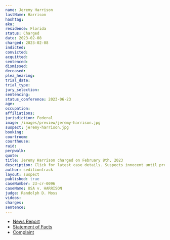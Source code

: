 ```yaml
---
name: Jeremy Harrison
lastName: Harrison
hashtag:
aka:
residence: Florida
status: Charged
date: 2023-02-08
charged: 2023-02-08
indicted:
convicted:
acquitted:
sentenced:
dismissed:
deceased:
plea_hearing:
trial_date:
trial_type:
jury_selection:
sentencing:
status_conference: 2023-06-23
age:
occupation:
affiliations:
jurisdiction: Federal
image: /images/preview/jeremy-harrison.jpg
suspect: jeremy-harrison.jpg
booking:
courtroom:
courthouse:
raid:
perpwalk:
quote:
title: Jeremy Harrison charged on February 8th, 2023
description: Click for latest case details. Suspects innocent until proven guilty.
author: seditiontrack
layout: suspect
published: true
caseNumber: 23-cr-0096
caseName: USA v. HARRISON
judge: Randolph D. Moss
videos:
charges:
sentence:
---
```

- [News Report](https://www.clickorlando.com/news/local/2023/02/09/36th-central-florida-resident-arrested-in-capitol-hill-riot/)
- [Statement of Facts](https://www.justice.gov/usao-dc/case-multi-defendant/file/1568186/download)
- [Complaint](https://www.justice.gov/usao-dc/case-multi-defendant/file/1568181/download)
